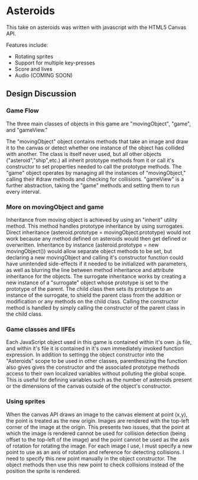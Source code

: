 # Asteroids

This take on asteroids was written with javascript with the HTML5 Canvas API.

Features include:
* Rotating sprites
* Support for multiple key-presses
* Score and lives
* Audio (COMING SOON)

## Design Discussion

### Game Flow
The three main classes of objects in this game are "movingObject", "game", and "gameView." 

The "movingObject" object contains methods that take an image and draw it to the canvas or detect whether one instance of the object has collided with another. The class is itself never used, but all other objects ("asteroid","ship",etc.) all inherit prototype methods from it or call it's constructor to set properties needed to call the prototype methods. The "game" object operates by managing all the instances of "movingObject," calling their #draw methods and checking for collisions. "gameView" is a further abstraction, taking the "game" methods and setting them to run every interval.

### More on movingObject and game
Inheritance from moving object is achieved by using an "inherit" utility method. This method handles prototype inheritance by using surrogates. Direct inheritance (asteroid.prototype = movingObject.prototype) would not work because any method defined on asteroids would then get defined or overwritten. Inheritance by instance (asteroid.prototype = new movingObject()) would allow separate object methods to be set, but declaring a new movingObject and calling it's constructor function could have unintended side-effects if it needed to be initialized with parameters, as well as blurring the line between method inheritance and attribute inheritance for the objects. The surrogate inheritance works by creating a new instance of a "surrogate" object whose prototype is set to the prototype of the parent. The child class then sets its prototype to an instance of the surrogate, to shield the parent class from the addition or modification or any methods on the child class. Calling the constructor method is handled by simply calling the constructor of the parent class in the child class.

### Game classes and IIFEs
Each JavaScript object used in this game is contained within it's own .js file, and within it's file it is contained in it's own immediately invoked function expression. In addition to settingg the object constructor into the "Asteroids" scope to be used in other classes, parenthesizing the function also gives gives the constructor and the associated prototype methods access to their own localized variables without polluting the global scope. This is useful for defining variables such as the number of asteroids present or the dimensions of the canvas outside of the object's constructor.

### Using sprites
When the canvas API draws an image to the canvas element at point (x,y), the point is treated as the new origin. Images are rendered with the top-left corner of the image at the origin. This presents two issues, that the point at which the image is rendered cannot be used for collision detection (being offset to the top-left of the image) and the point cannot be used as the axis of rotation for rotating the image. For each image I use, I must specify a new point to use as an axis of rotation and reference for detecting collisions. I need to specify this new point manually in the object constructor. The object methods then use this new point to check collisions instead of the position the sprite is rendered.
